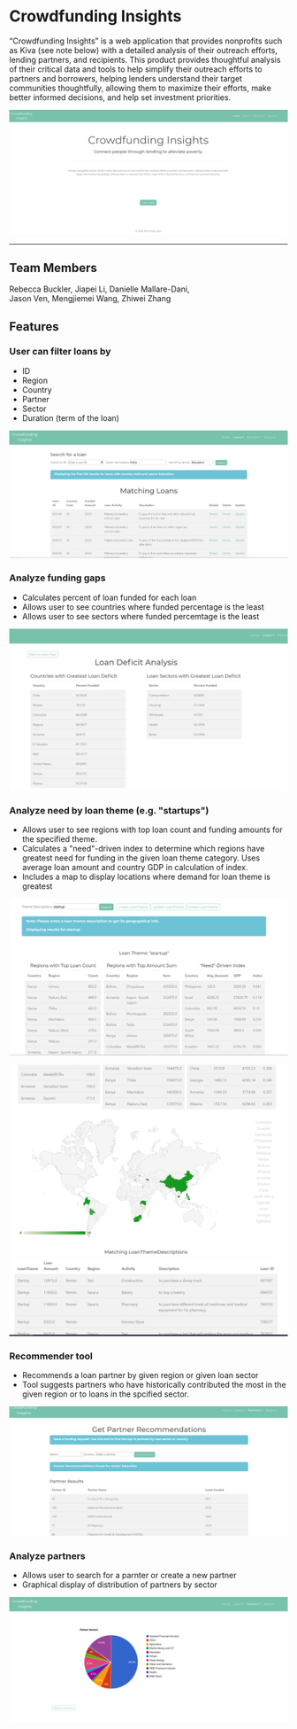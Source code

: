 # Crowdfunding Insights

<p>
“Crowdfunding Insights” is a web application that provides nonprofits such as Kiva (see note below) with a detailed analysis of their outreach efforts, lending partners, and recipients. This product provides thoughtful analysis of their critical data and tools to help simplify their outreach efforts to partners and borrowers, helping lenders understand their target communities thoughtfully, allowing them to maximize their efforts, make better informed decisions, and help set investment priorities.
</p>

![Home page](https://github.com/DMallare/CrowdfundingInsights/blob/main/images/HomePage.PNG)
___

## Team Members
Rebecca Buckler, Jiapei Li, Danielle Mallare-Dani, </br>
Jason Ven, Mengjiemei Wang, Zhiwei Zhang

## Features

### User can filter loans by
* ID
* Region
* Country
* Partner
* Sector 
* Duration (term of the loan)

![Filter loans by country and sector feature](https://github.com/DMallare/CrowdfundingInsights/blob/main/images/SearchLoanFeature.PNG)

### Analyze funding gaps
* Calculates percent of loan funded for each loan
* Allows user to see countries where funded percentage is the least
* Allows user to see sectors where funded percemtage is the least

![Tables displaying countries and loan sectors with the greatest loan deficit (smallest percentages of loan fulfillment)](https://github.com/DMallare/CrowdfundingInsights/blob/main/images/LoanDeficitAnalysisFeature.PNG)


### Analyze need by loan theme (e.g. "startups")
* Allows user to see regions with top loan count and funding amounts for the specified theme.
* Calculates a "need"-driven index to determine which regions have greatest need for funding in the given loan theme category. Uses average loan amount and country GDP in calculation of index.
* Includes a map to display locations where demand for loan theme is greatest

![Top countries and need-driven index for "startup" loan theme](https://github.com/DMallare/CrowdfundingInsights/blob/main/images/LoanThemeAnalysisFeature.PNG)

![Map display of demand for loans with theme "startup"](https://github.com/DMallare/CrowdfundingInsights/blob/main/images/LoanThemeAnalysisMap.PNG)

### Recommender tool
* Recommends a loan partner by given region or given loan sector
* Tool suggests partners who have historically contributed the most in the given region or to loans in the spcified sector.

![Partner recommender tool used with education sector](https://github.com/DMallare/CrowdfundingInsights/blob/main/images/PartnerRecommenderFeature.PNG)

### Analyze partners
* Allows user to search for a parnter or create a new partner
* Graphical display of distribution of partners by sector

![Pie chart displaying distribution of partners among business sectors](https://github.com/DMallare/CrowdfundingInsights/blob/main/images/PartnerSectorBreakdown.PNG)

